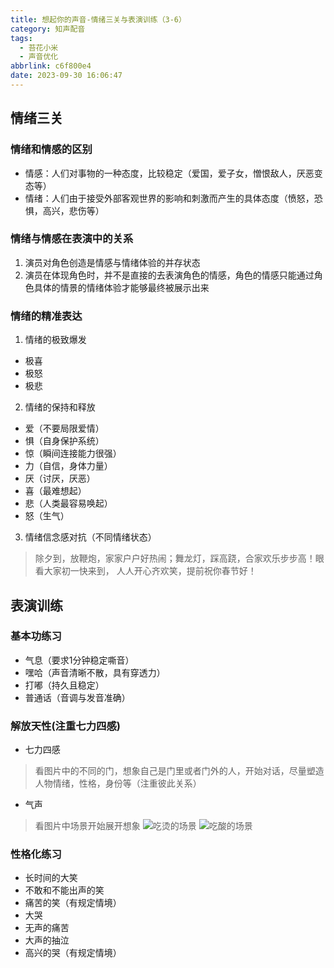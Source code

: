 ```yaml
---
title: 想起你的声音-情绪三关与表演训练（3-6）
category: 知声配音
tags:
  - 苔花小米
  - 声音优化
abbrlink: c6f800e4
date: 2023-09-30 16:06:47
---
```


## 情绪三关

### 情绪和情感的区别

- 情感：人们对事物的一种态度，比较稳定（爱国，爱子女，憎恨敌人，厌恶变态等）
- 情绪：人们由于接受外部客观世界的影响和刺激而产生的具体态度（愤怒，恐惧，高兴，悲伤等）

### 情绪与情感在表演中的关系

1. 演员对角色创造是情感与情绪体验的并存状态
2. 演员在体现角色时，并不是直接的去表演角色的情感，角色的情感只能通过角色具体的情景的情绪体验才能够最终被展示出来

### 情绪的精准表达

1. 情绪的极致爆发

- 极喜
- 极怒
- 极悲

2. 情绪的保持和释放

- 爱（不要局限爱情）
- 惧（自身保护系统）
- 惊（瞬间连接能力很强）
- 力（自信，身体力量）
- 厌（讨厌，厌恶）
- 喜（最难想起）
- 悲（人类最容易唤起）
- 怒（生气）

3. 情绪信念感对抗（不同情绪状态）

> 除夕到，放鞭炮，家家户户好热闹；舞龙灯，踩高跷，合家欢乐步步高！眼看大家初一快来到，
> 人人开心齐欢笑，提前祝你春节好！

## 表演训练

### 基本功练习

- 气息（要求1分钟稳定嘶音）
- 嘿哈（声音清晰不散，具有穿透力）
- 打嘟（持久且稳定）
- 普通话（音调与发音准确）

### 解放天性(注重七力四感)

- 七力四感

> 看图片中的不同的门，想象自己是门里或者门外的人，开始对话，尽量塑造人物情绪，性格，身份等（注重彼此关系）
>

- 气声

> 看图片中场景开始展开想象
![吃烫的场景](../img/post-img/think-of-voice-5.png)
![吃酸的场景](../img/post-img/think-of-voice-6.png)

### 性格化练习

- 长时间的大笑
- 不敢和不能出声的笑
- 痛苦的笑（有规定情境）
- 大哭
- 无声的痛苦
- 大声的抽泣
- 高兴的哭（有规定情境）
